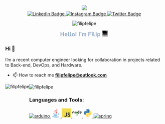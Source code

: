 

  <div id="header" align="center">
  <img src="https://media.giphy.com/media/M9gbBd9nbDrOTu1Mqx/giphy.gif" width="100"/>
</div>
<div id="badges" align="center">

  <a href="https://www.linkedin.com/in/filipjfelipe/">
    <img src="https://img.shields.io/badge/LinkedIn-blue?style=for-the-badge&logo=linkedin&logoColor=white" alt="LinkedIn Badge"/>
  </a>
  <a href="https://www.instagram.com/filipfelipe/">
    <img src="https://img.shields.io/badge/-Instagram-%23E4405F?style=for-the-badge&logo=instagram&logoColor=white" alt="Instagram Badge"/>
  </a>
  <a href="https://github.com/FilipFelipe">
    <img src="https://img.shields.io/badge/github-%23121011.svg?style=for-the-badge&logo=github&logoColor=white" alt="Twitter Badge"/>
  </a>
  <p align="center"> <img src="https://komarev.com/ghpvc/?username=filipfelipe&label=Profile%20views&color=0e75b6&style=flat" alt="filipfelipe" /> </p>
</div>

<p align="center" ><a href="https://github.com/FilipFelipe"><img width="30%" src="./assets/hi.svg" /></a></p>

### Hi 👋
I’m a recent computer engineer looking for collaboration in projects related to Back-end, DevOps, and Hardware.



- 📫 How to reach me **filipfelipe@outlook.com**


<div>
<p><img align="left" height="150em"src="https://github-readme-stats.vercel.app/api/top-langs?username=filipfelipe&show_icons=true&locale=en&layout=compact&theme=dracula" alt="filipfelipe" /></p>
<p><img align="center" height="150em"src="https://github-readme-stats.vercel.app/api?username=filipfelipe&show_icons=true&locale=en&count_private=true&theme=dracula" alt="filipfelipe" /></p>
</div>


<h3 align="left">Languages and Tools:</h3>
<p align="left"> <a href="https://www.arduino.cc/" target="_blank" rel="noreferrer"> <img src="https://cdn.worldvectorlogo.com/logos/arduino-1.svg" alt="arduino" width="30" height="30"/> </a> <a href="https://www.java.com" target="_blank" rel="noreferrer"> <img src="https://raw.githubusercontent.com/devicons/devicon/master/icons/java/java-original.svg" alt="java" width="30" height="30"/> </a> <a href="https://developer.mozilla.org/en-US/docs/Web/JavaScript" target="_blank" rel="noreferrer"> <img src="https://raw.githubusercontent.com/devicons/devicon/master/icons/javascript/javascript-original.svg" alt="javascript" width="30" height="30"/> </a> <a href="https://nodejs.org" target="_blank" rel="noreferrer"> <img src="https://raw.githubusercontent.com/devicons/devicon/master/icons/nodejs/nodejs-original-wordmark.svg" alt="nodejs" width="30" height="30"/> </a> <a href="https://www.python.org" target="_blank" rel="noreferrer"> <img src="https://raw.githubusercontent.com/devicons/devicon/master/icons/python/python-original.svg" alt="python" width="30" height="30"/> </a> <a href="https://spring.io/" target="_blank" rel="noreferrer"> <img src="https://www.vectorlogo.zone/logos/springio/springio-icon.svg" alt="spring" width="30" height="30"/> </a> </p>
